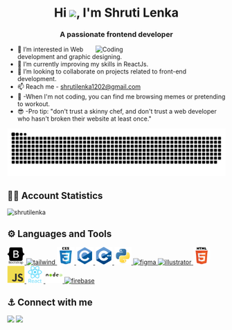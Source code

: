 <h1 align="center">Hi <img src="https://emojis.slackmojis.com/emojis/images/1531849430/4246/blob-sunglasses.gif?1531849430"width="30"/>, I'm Shruti Lenka</h1>
<h3 align="center">A passionate frontend developer</h3>
<img align="right" alt="Coding" width="300" src="https://media.giphy.com/media/3oKIPnAiaMCws8nOsE/giphy.gif">
<!-- https://media.giphy.com/media/L8K62iTDkzGX6/giphy.gif -->

- 👀 I’m interested in Web development and graphic designing.
- 🌱 I’m currently improving my skills in ReactJs.
- 💞️ I’m looking to collaborate on projects related to front-end development.
- 📫 Reach me - shrutilenka1202@gmail.com
- 🍵 -When I'm not coding, you can find me browsing memes or pretending to workout.
- 😎 -Pro tip: "don't trust a skinny chef, and don't trust a web developer who hasn't broken their website at least once."

![𝙶𝚒𝚝𝚑𝚞𝚋 𝙲𝚘𝚗𝚝𝚛𝚒𝚋𝚞𝚝𝚒𝚘𝚗 𝙶𝚛𝚊𝚙𝚑](https://raw.githubusercontent.com/Platane/snk/output/github-contribution-grid-snake.svg)

<!--Start here-->
<!-- <h2>🏆 Github Profile Trophy</h2>
<a href="https://github.com/ryo-ma/github-profile-trophy">
  <img height="200" src="https://github-profile-trophy.vercel.app/?username=shrutilenka&column=8&row=1&theme=monokai&no-frame=true"/>
</a> -->
<!--End here-->

<!-- GitHub Stats  Start here -->
<h2>👩‍💻 Account Statistics</h2>

<!-- <p><img src="https://github-readme-stats.vercel.app/api?username=shrutilenka&show_icons=true&theme=dracula&count_private=true)](https://github.com/anuraghazra/github-readme-stats" alt="GitHub stats" align="left"></p> -->
<!-- <img width="45%" align="right" src="https://github-readme-stats.vercel.app/api/top-langs?username=shrutilenka&show_icons=true&locale=en&theme=gotham" alt="shrutilenka" /> -->
 <img width="50%" src="https://github-readme-stats.vercel.app/api?username=shrutilenka&show_icons=true&locale=en&theme=gotham" alt="shrutilenka" /> 
<!-- <img width="50%" src="https://github-readme-streak-stats.herokuapp.com/?user=shrutilenka&theme=gotham" alt="shrutilenka" />  --> 
<!-- End here -->

<!-- starts here -->

<!-- ### 📊 Most Used Language  -->
<!-- <p><img src="https://github-readme-stats.vercel.app/api/top-langs?username=shrutilenka&show_icons=true&locale=en&layout=compact&theme=tokyonight" alt="shrutilenka" /></p> -->
 
<!-- ends here -->

<!-- Start Here   -->

<!--  ### 👩‍💻 Languages and Tools

<code><img height="40" width="40" src="https://raw.githubusercontent.com/github/explore/80688e429a7d4ef2fca1e82350fe8e3517d3494d/topics/python/python.png"></code>
<code><img height="40" width="40" src="https://www.naveedashfaq.me/img/c++.png"></code>
<code><img height="40" width="40" src="https://cdn.iconscout.com/icon/free/png-512/c-programming-569564.png"></code>
<code><img height="40" width="40" src="https://raw.githubusercontent.com/github/explore/80688e429a7d4ef2fca1e82350fe8e3517d3494d/topics/html/html.png"></code>
<code><img height="40" width="40" src="https://raw.githubusercontent.com/github/explore/80688e429a7d4ef2fca1e82350fe8e3517d3494d/topics/javascript/javascript.png"></code>
 -->


<!-- End here -->

<!--  ### GitHub Gists List Start here 

<details>
  <summary> 📈 &nbsp; <i>My  Gists List Card</i></summary>
  
  [![My Gists List Card]( https://gists-readme.yizack.com/api?user={shrutilenka})]

</details> -->

<!-- End here -->

<!-- End here -->

<!--  Start here  -->
<!-- 
 ### 📈 GitHub Streaks 
 
<details>
  <summary>  &nbsp; <i>here</i></summary>
  
  [![GitHub Streak](https://github-readme-streak-stats.herokuapp.com/?user=shrutilenka&theme=gotham)](https://git.io/streak-stats)

    <img width="50%" src="https://github-readme-streak-stats.herokuapp.com/?user=shrutilenka&theme=gotham" alt="shrutilenka" />
 
</details>  -->

<!-- End here -->

<!-- starts here -->
<h2>⚙️ Languages and Tools</h2>
<!--  -->
<p align="left"> 
<a href="https://getbootstrap.com" target="_blank" rel="noreferrer"> <img src="https://raw.githubusercontent.com/devicons/devicon/master/icons/bootstrap/bootstrap-plain-wordmark.svg" alt="bootstrap" width="40" height="40"/> </a>
   <a href="https://tailwindcss.com/" target="_blank" rel="noreferrer"> <img src="https://www.vectorlogo.zone/logos/tailwindcss/tailwindcss-icon.svg" alt="tailwind" width="40" height="40"/> </a> 
  <a href="https://www.w3schools.com/css/" target="_blank" rel="noreferrer"> <img src="https://raw.githubusercontent.com/devicons/devicon/master/icons/css3/css3-original-wordmark.svg" alt="css3" width="40" height="40"/> </a>
<!--    -->
<a href="https://www.cprogramming.com/" target="_blank" rel="noreferrer"> <img src="https://raw.githubusercontent.com/devicons/devicon/master/icons/c/c-original.svg" alt="c" width="40" height="40"/> </a>
 <a href="https://www.w3schools.com/cpp/" target="_blank" rel="noreferrer"> <img src="https://raw.githubusercontent.com/devicons/devicon/master/icons/cplusplus/cplusplus-original.svg" alt="cplusplus" width="40" height="40"/> </a>
 <a href="https://www.python.org" target="_blank" rel="noreferrer"> <img src="https://raw.githubusercontent.com/devicons/devicon/master/icons/python/python-original.svg" alt="python" width="40" height="40"/> </a> 
<!--    -->
 <a href="https://www.figma.com/" target="_blank" rel="noreferrer"> <img src="https://www.vectorlogo.zone/logos/figma/figma-icon.svg" alt="figma" width="40" height="40"/> </a>
   <a href="https://www.adobe.com/in/products/illustrator.html" target="_blank" rel="noreferrer"> <img src="https://www.vectorlogo.zone/logos/adobe_illustrator/adobe_illustrator-icon.svg" alt="illustrator" width="40" height="40"/>
<!--    -->
<a href="https://www.w3.org/html/" target="_blank" rel="noreferrer"> <img src="https://raw.githubusercontent.com/devicons/devicon/master/icons/html5/html5-original-wordmark.svg" alt="html5" width="40" height="40"/> </a>    
<a href="https://developer.mozilla.org/en-US/docs/Web/JavaScript" target="_blank" rel="noreferrer"> <img src="https://raw.githubusercontent.com/devicons/devicon/master/icons/javascript/javascript-original.svg" alt="javascript" width="40" height="40"/> </a> 
<a href="https://reactjs.org/" target="_blank" rel="noreferrer"> <img src="https://raw.githubusercontent.com/devicons/devicon/master/icons/react/react-original-wordmark.svg" alt="react" width="40" height="40"/> </a> 
<!-- <a href="https://nextjs.org/" target="_blank" rel="noreferrer"> <img src="https://cdn.worldvectorlogo.com/logos/nextjs-2.svg" alt="nextjs" width="40" height="40"/> </a>
<!--    --> 
<a href="https://nodejs.org" target="_blank" rel="noreferrer"> <img src="https://raw.githubusercontent.com/devicons/devicon/master/icons/nodejs/nodejs-original-wordmark.svg" alt="nodejs" width="40" height="40"/> </a>
<a href="https://firebase.google.com/" target="_blank" rel="noreferrer"> <img src="https://www.vectorlogo.zone/logos/firebase/firebase-icon.svg" alt="firebase" width="40" height="40"/> </a> 
<!-- <a href="https://www.mongodb.com/" target="_blank" rel="noreferrer"> <img src="https://raw.githubusercontent.com/devicons/devicon/master/icons/mongodb/mongodb-original-wordmark.svg" alt="mongodb" width="40" height="40"/> </a>
<a href="https://www.mysql.com/" target="_blank" rel="noreferrer"> <img src="https://raw.githubusercontent.com/devicons/devicon/master/icons/mysql/mysql-original-wordmark.svg" alt="mysql" width="40" height="40"/> </a>  -->
<!-- <a href="https://postman.com" target="_blank" rel="noreferrer"> <img src="https://www.vectorlogo.zone/logos/getpostman/getpostman-icon.svg" alt="postman" width="40" height="40"/> </a>
<a href="https://redux.js.org" target="_blank" rel="noreferrer"> <img src="https://raw.githubusercontent.com/devicons/devicon/master/icons/redux/redux-original.svg" alt="redux" width="40" height="40"/> </a> -->
<!--    -->
<!-- <a href="https://git-scm.com/" target="_blank" rel="noreferrer"> <img src="https://www.vectorlogo.zone/logos/git-scm/git-scm-icon.svg" alt="git" width="40" height="40"/> </a>
<!-- ends here -->

<!-- starts here -->
  
<h2>⚓ Connect with me</h2>

<a href="https://www.behance.net/shrutilenka" target="_blank"><img src="https://img.shields.io/badge/Behance-0054F7?style=for-the-badge&logo=behance&logoColor=white"/><a>
<a href="https://www.linkedin.com/in/shruti-lenka-44bb42232/" target="_blank"><img src="https://img.shields.io/badge/LinkedIn-0077B5?style=for-the-badge&logo=linkedin&logoColor=white"/><a>
<!-- <a href="http://example.com/" target="_blank"><img src="https://img.shields.io/badge/Gmail-D14836?style=for-the-badge&logo=gmail&logoColor=white"/><a> -->

 
<!-- ends here -->
<!--  -->
<!-- ![footer](https://cloud-lfiu270y0-hack-club-bot.vercel.app/0footer.png)

 <!-- [![Linkedin: shruti](https://img.shields.io/badge/-shruti-blue?style=flat-square&logo=Linkedin&logoColor=white&link=www.linkedin.com/in/shruti-lenka-44bb42232)](www.linkedin.com/in/shruti-lenka-44bb42232)
![GitHub followers](https://img.shields.io/github/followers/shrutilenka?label=Follow&style=social)
[![website](https://img.shields.io/badge/Website-46a2f1.svg?&style=flat-square&logo=Google-Chrome&logoColor=white&link=https://anmolsingh.me/)](https://anmolsingh.me/)
[!gmail](https://img.shields.io/badge/Gmail-D14836?style=for-the-badge&logo=gmail&logoColor=white)
 -->
<!---
shrutilenka/shrutilenka is a ✨ special ✨ repository because its `README.md` (this file) appears on your GitHub profile.
You can click the Preview link to take a look at your changes.
--->

